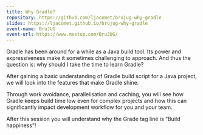 ```yaml
---
title: Why Gradle?
repository: https://github.com/ljacomet/brujug-why-gradle
slides: https://ljacomet.github.io/brujug-why-gradle
event-name: BruJUG
event-url: https://www.meetup.com/BruJUG/
---
```


Gradle has been around for a while as a Java build tool. Its power and expressiveness make it sometimes challenging to approach. And thus the question is: why should I take the time to learn Gradle?

After gaining a basic understanding of Gradle build script for a Java project, we will look into the features that make Gradle shine.

Through work avoidance, parallelisation and caching, you will see how Gradle keeps build time low even for complex projects and how this can significantly impact development workflow for you and your team.

After this session you will understand why the Grade tag line is “Build happiness”!
